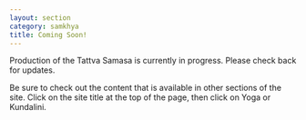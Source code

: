 ```yaml
---
layout: section
category: samkhya
title: Coming Soon!
---
```

Production of the Tattva Samasa is currently in progress. Please check back for updates.

Be sure to check out the content that is available in other sections of the site. Click on the site title at the top of the page, then click on Yoga or Kundalini.

